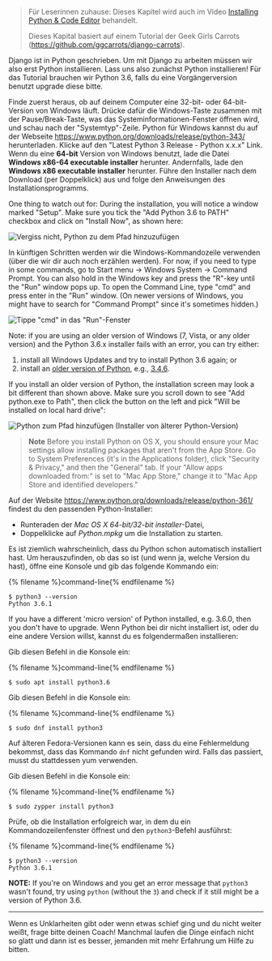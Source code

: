 > Für Leserinnen zuhause: Dieses Kapitel wird auch im Video [Installing Python & Code Editor](https://www.youtube.com/watch?v=pVTaqzKZCdA) behandelt.
> 
> Dieses Kapital basiert auf einem Tutorial der Geek Girls Carrots (https://github.com/ggcarrots/django-carrots).

Django ist in Python geschrieben. Um mit Django zu arbeiten müssen wir also erst Python installieren. Lass uns also zunächst Python installieren! Für das Tutorial brauchen wir Python 3.6, falls du eine Vorgängerversion benutzt upgrade diese bitte.

<!--sec data-title="Install Python: Windows" data-id="python_windows" data-collapse=true ces-->

Finde zuerst heraus, ob auf deinem Computer eine 32-bit- oder 64-bit-Version von Windows läuft. Drücke dafür die Windows-Taste zusammen mit der Pause/Break-Taste, was das Systeminformationen-Fenster öffnen wird, und schau nach der "Systemtyp"-Zeile. Python für Windows kannst du auf der Webseite https://www.python.org/downloads/release/python-343/ herunterladen. Klicke auf den "Latest Python 3 Release - Python x.x.x" Link. Wenn du eine **64-bit** Version von Windows benutzt, lade die Datei **Windows x86-64 executable installer** herunter. Andernfalls, lade den **Windows x86 executable installer** herunter. Führe den Installer nach dem Download (per Doppelklick) aus und folge den Anweisungen des Installationsprogramms.

One thing to watch out for: During the installation, you will notice a window marked "Setup". Make sure you tick the "Add Python 3.6 to PATH" checkbox and click on "Install Now", as shown here:

![Vergiss nicht, Python zu dem Pfad hinzuzufügen](../python_installation/images/python-installation-options.png)

In künftigen Schritten werden wir die Windows-Kommandozeile verwenden (über die wir dir auch noch erzählen werden). For now, if you need to type in some commands, go to Start menu → Windows System → Command Prompt. You can also hold in the Windows key and press the "R"-key until the "Run" window pops up. To open the Command Line, type "cmd" and press enter in the "Run" window. (On newer versions of Windows, you might have to search for "Command Prompt" since it's sometimes hidden.)

![Tippe "cmd" in das "Run"-Fenster](../python_installation/images/windows-plus-r.png)

Note: if you are using an older version of Windows (7, Vista, or any older version) and the Python 3.6.x installer fails with an error, you can try either:

1. install all Windows Updates and try to install Python 3.6 again; or
2. install an [older version of Python](https://www.python.org/downloads/windows/), e.g., [3.4.6](https://www.python.org/downloads/release/python-346/).

If you install an older version of Python, the installation screen may look a bit different than shown above. Make sure you scroll down to see "Add python.exe to Path", then click the button on the left and pick "Will be installed on local hard drive":

![Python zum Pfad hinzufügen (Installer von älterer Python-Version)](../python_installation/images/add_python_to_windows_path.png)

<!--endsec-->

<!--sec data-title="Install Python: OS X" data-id="python_OSX"
data-collapse=true ces-->

> **Note** Before you install Python on OS X, you should ensure your Mac settings allow installing packages that aren't from the App Store. Go to System Preferences (it's in the Applications folder), click "Security & Privacy," and then the "General" tab. If your "Allow apps downloaded from:" is set to "Mac App Store," change it to "Mac App Store and identified developers."

Auf der Website https://www.python.org/downloads/release/python-361/ findest du den passenden Python-Installer:

* Runteraden der *Mac OS X 64-bit/32-bit installer*-Datei,
* Doppelklicke auf *Python.mpkg* um die Installation zu starten.

<!--endsec-->

<!--sec data-title="Install Python: Linux" data-id="python_linux"
data-collapse=true ces-->

Es ist ziemlich wahrscheinlich, dass du Python schon automatisch installiert hast. Um herauszufinden, ob das so ist (und wenn ja, welche Version du hast), öffne eine Konsole und gib das folgende Kommando ein:

{% filename %}command-line{% endfilename %}

    $ python3 --version
    Python 3.6.1
    

If you have a different 'micro version' of Python installed, e.g. 3.6.0, then you don't have to upgrade. Wenn Python bei dir nicht installiert ist, oder du eine andere Version willst, kannst du es folgendermaßen installieren:

<!--endsec-->

<!--sec data-title="Install Python: Debian or Ubuntu" data-id="python_debian" data-collapse=true ces-->

Gib diesen Befehl in die Konsole ein:

{% filename %}command-line{% endfilename %}

    $ sudo apt install python3.6
    

<!--endsec-->

<!--sec data-title="Install Python: Fedora" data-id="python_fedora"
data-collapse=true ces-->

Gib diesen Befehl in die Konsole ein:

{% filename %}command-line{% endfilename %}

    $ sudo dnf install python3
    

Auf älteren Fedora-Versionen kann es sein, dass du eine Fehlermeldung bekommst, dass das Kommando `dnf` nicht gefunden wird. Falls das passiert, musst du stattdessen yum verwenden.

<!--endsec-->

<!--sec data-title="Install Python: openSUSE" data-id="python_openSUSE"
data-collapse=true ces-->

Gib diesen Befehl in die Konsole ein:

{% filename %}command-line{% endfilename %}

    $ sudo zypper install python3
    

<!--endsec-->

Prüfe, ob die Installation erfolgreich war, in dem du ein Kommandozeilenfenster öffnest und den `python3`-Befehl ausführst:

{% filename %}command-line{% endfilename %}

    $ python3 --version
    Python 3.6.1
    

**NOTE:** If you're on Windows and you get an error message that `python3` wasn't found, try using `python` (without the `3`) and check if it still might be a version of Python 3.6.

* * *

Wenn es Unklarheiten gibt oder wenn etwas schief ging und du nicht weiter weißt, frage bitte deinen Coach! Manchmal laufen die Dinge einfach nicht so glatt und dann ist es besser, jemanden mit mehr Erfahrung um Hilfe zu bitten.